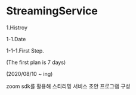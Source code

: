 # StreamingService

1.Histroy

1-1.Date

1-1-1.First Step.

(The first plan is 7 days)

(2020/08/10 ~ ing)

zoom sdk를 활용해 스티리밍 서비스 초안 프로그램 구성
